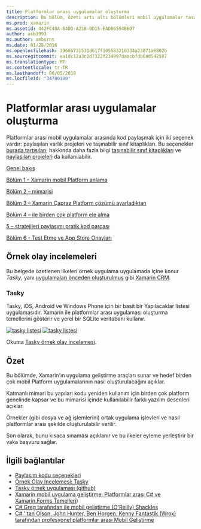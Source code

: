```yaml
---
title: Platformlar arası uygulamalar oluşturma
description: Bu bölüm, özeti artı altı bölümleri mobil uygulamalar tasarlama ve test etme ve çeşitli uygulama mağazaları dağıtma için Xamarin nasıl çalıştığını anlamak gelen Xamarin geliştirme platformu – kullanarak uygulamalarının nasıl oluşturulacağını anlatır.
ms.prod: xamarin
ms.assetid: 442FC40A-84DD-A218-0D15-EAD86594B6D7
author: asb3993
ms.author: amburns
ms.date: 01/28/2016
ms.openlocfilehash: 3966b731531d617f105583210334a23071a6802b
ms.sourcegitcommit: ea1dc12a3c2d7322f234997daacbfdb6ad542507
ms.translationtype: MT
ms.contentlocale: tr-TR
ms.lasthandoff: 06/05/2018
ms.locfileid: "34780180"
---
```

# <a name="building-cross-platform-applications"></a>Platformlar arası uygulamalar oluşturma

Platformlar arası mobil uygulamalar arasında kod paylaşmak için iki seçenek vardır: paylaşılan varlık projeleri ve taşınabilir sınıf kitaplıkları. Bu seçenekler [burada tartışılan](~/cross-platform/app-fundamentals/code-sharing.md); hakkında daha fazla bilgi [taşınabilir sınıf kitaplıkları](~/cross-platform/app-fundamentals/pcl.md) ve [paylaşılan projeleri](~/cross-platform/app-fundamentals/shared-projects.md) da kullanılabilir.

<a name="Sections" />

 [Genel bakış](~/cross-platform/app-fundamentals/building-cross-platform-applications/overview.md)

 [Bölüm 1 – Xamarin mobil Platform anlama](~/cross-platform/app-fundamentals/building-cross-platform-applications/understanding-the-xamarin-mobile-platform.md)

 [Bölüm 2 – mimarisi](~/cross-platform/app-fundamentals/building-cross-platform-applications/architecture.md)

 [Bölüm 3 – Xamarin Çapraz Platform çözümü ayarladıktan](~/cross-platform/app-fundamentals/building-cross-platform-applications/setting-up-a-xamarin-cross-platform-solution.md)

 [Bölüm 4 – ile birden çok platform ele alma](~/cross-platform/app-fundamentals/building-cross-platform-applications/platform-divergence-abstraction-divergent-implementation.md)

 [5 – stratejileri paylaşımı pratik kod parçası](~/cross-platform/app-fundamentals/building-cross-platform-applications/practical-code-sharing-strategies.md)

 [Bölüm 6 - Test Etme ve App Store Onayları](~/cross-platform/app-fundamentals/building-cross-platform-applications/testing-and-app-store-approvals.md)

 <a name="Cross-Platform_Mobile_Application_Case_Studies" />

## <a name="case-studies"></a>Örnek olay incelemeleri

Bu belgede özetlenen ilkeleri örnek uygulama uygulamada içine konur *Tasky*, yanı [uygulamaları önceden oluşturulmuş](https://xamarin.com/prebuilt) gibi [Xamarin CRM](https://xamarin.com/prebuilt/#xamarincrm).

 <a name="Tasky" />

### <a name="tasky"></a>Tasky

Tasky, iOS, Android ve Windows Phone için bir basit bir Yapılacaklar listesi uygulamasıdır.
Xamarin ile platformlar arası uygulaması oluşturma temellerini gösterir ve yerel bir SQLite veritabanı kullanır.

 [![tasky listesi](images/iphone-list-sml.png)](images/iphone-list.png#lightbox) [ ![tasky listesi](images/iphone-list-sml.png)](images/iphone-list.png#lightbox)

Okuma [Tasky örnek olay incelemesi](~/cross-platform/app-fundamentals/building-cross-platform-applications/case-study-tasky.md).

## <a name="summary"></a>Özet

Bu bölümde, Xamarin'ın uygulama geliştirme araçları sunar ve hedef birden çok mobil Platform uygulamalarının nasıl oluşturulacağını açıklar.

Katmanlı mimari bu yapıları kodu yeniden kullanım için birden çok platform genelinde kapsar ve bu mimarisi içinde kullanılabilir farklı yazılım desenleri açıklar.

Örnekler (gibi dosya ve ağ işlemlerini) ortak uygulama işlevleri ve nasıl platformlar arası şekilde oluşturulabilir verilir.

Son olarak, bunu kısaca sınaması açıklanır ve bu ilkeler eyleme yerleştirir bir vaka başvuru sağlar.

## <a name="related-links"></a>İlgili bağlantılar

- [Paylaşım kodu seçenekleri](~/cross-platform/app-fundamentals/code-sharing.md)
- [Örnek Olay İncelemesi: Tasky](~/cross-platform/app-fundamentals/building-cross-platform-applications/case-study-tasky.md)
- [Tasky örnek uygulaması (github)](https://developer.xamarin.com/samples/mobile/TaskyPortable/)
- [Xamarin mobil uygulama geliştirme: Platformlar arası C# ve Xamarin.Forms Temelleri](http://www.amazon.com/Xamarin-Mobile-Application-Development-Cross-Platform/dp/1484202155/))
- [C# Greg tarafından ile mobil geliştirme (O'Reilly) Shackles](http://shop.oreilly.com/product/0636920024002.do)
- [C# ' tan Olson, John Hunter, Ben Horgen, Kenny Fantastik (Wrox) tarafından profesyonel platformlar arası Mobil Geliştirme](http://www.wiley.com/WileyCDA/WileyTitle/productCd-1118157702.html)
